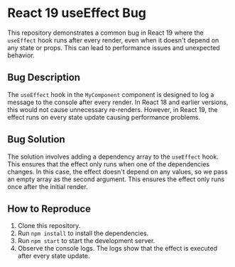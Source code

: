 # React 19 useEffect Bug

This repository demonstrates a common bug in React 19 where the `useEffect` hook runs after every render, even when it doesn't depend on any state or props. This can lead to performance issues and unexpected behavior.

## Bug Description

The `useEffect` hook in the `MyComponent` component is designed to log a message to the console after every render. In React 18 and earlier versions, this would not cause unnecessary re-renders. However, in React 19, the effect runs on every state update causing performance problems.

## Bug Solution

The solution involves adding a dependency array to the `useEffect` hook. This ensures that the effect only runs when one of the dependencies changes. In this case, the effect doesn't depend on any values, so we pass an empty array as the second argument. This ensures the effect only runs once after the initial render. 

## How to Reproduce

1. Clone this repository.
2. Run `npm install` to install the dependencies.
3. Run `npm start` to start the development server. 
4. Observe the console logs. The logs show that the effect is executed after every state update.